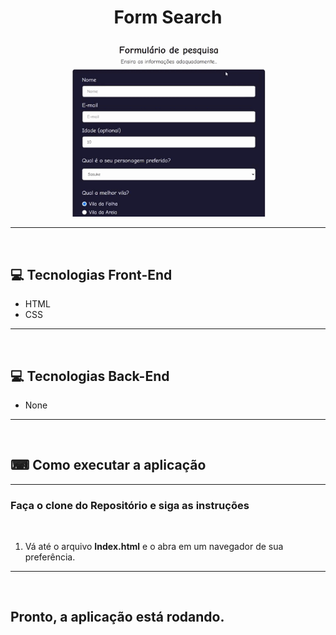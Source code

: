 <h1 align="center">Form Search</h1>

<div align="center"> 
    <img src="form_search.gif" alt="Vídeo app gif">
</div>

<hr>
<br>

<div> 
    <h2>💻 Tecnologias Front-End </h2>
    <ul> 
        <li>HTML</li>
        <li>CSS</li>
    </ul>
    <hr>
    <br>
</div>


<div> 
    <h2>💻 Tecnologias Back-End </h2>
    <ul> 
        <li>None</li>
    </ul>
    <hr>
    <br>
</div>

<div> 
    <h2>⌨ Como executar a aplicação</h2>
    <hr>
    <h3 style="font-weight: bold" > Faça o clone do Repositório e siga as instruções</h3>
    <br>
    <ol>
        <li> Vá até o arquivo <strong>Index.html</strong> e o abra em um navegador de sua preferência.</li>
    </ol>
    <hr>
    <br>
</div>


<h2 style="font-weight: bold">Pronto, a aplicação está rodando.</h2>

